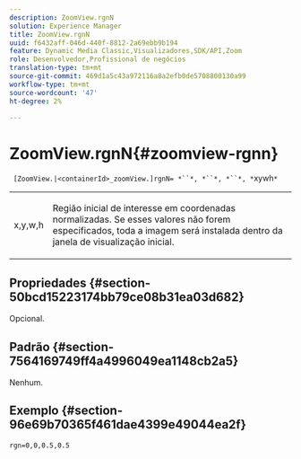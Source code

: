```yaml
---
description: ZoomView.rgnN
solution: Experience Manager
title: ZoomView.rgnN
uuid: f6432aff-046d-440f-8812-2a69ebb9b194
feature: Dynamic Media Classic,Visualizadores,SDK/API,Zoom
role: Desenvolvedor,Profissional de negócios
translation-type: tm+mt
source-git-commit: 469d1a5c43a972116a8a2efb0de5708800130a99
workflow-type: tm+mt
source-wordcount: '47'
ht-degree: 2%

---
```



# ZoomView.rgnN{#zoomview-rgnn}

` [ZoomView.|<containerId>_zoomView.]rgnN= *``*, *``*, *``*, *`xywh`*`

<table id="table_F17148BDB468488AA0AF0F64D5DD1978"> 
 <tbody> 
  <tr> 
   <td colname="col1"> <p> <span class="codeph"> x,y,w,h</span> </p> </td> 
   <td colname="col2"> <p> Região inicial de interesse em coordenadas normalizadas. Se esses valores não forem especificados, toda a imagem será instalada dentro da janela de visualização inicial. </p> </td> 
  </tr> 
 </tbody> 
</table>

## Propriedades {#section-50bcd15223174bb79ce08b31ea03d682}

Opcional.

## Padrão {#section-7564169749ff4a4996049ea1148cb2a5}

Nenhum.

## Exemplo {#section-96e69b70365f461dae4399e49044ea2f}

`rgn=0,0,0.5,0.5`
